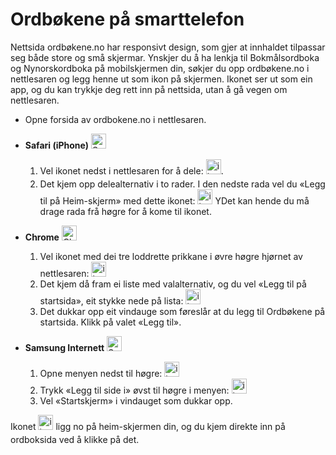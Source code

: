 # Ordbøkene på smarttelefon
Nettsida ordbøkene.no har responsivt design, som gjer at innhaldet tilpassar seg både store og små skjermar. Ynskjer du å ha lenkja til Bokmålsordboka og Nynorskordboka på mobilskjermen din, søkjer du opp ordbøkene.no i nettlesaren og legg henne ut som ikon på skjermen. Ikonet ser ut som ein app, og du kan trykkje deg rett inn på nettsida, utan å gå vegen om nettlesaren.


*   Opne forsida av ordbokene.no i nettlesaren.
*   **Safari (iPhone)**&nbsp;<img alt="Safari logo" style="display:inline" src="https://api.iconify.design/logos:safari.svg" width="24" height="24">
    1. Vel ikonet nedst i nettlesaren for å dele: <img style="display:inline; margin-bottom: .5em" alt="ikon" src="https://api.iconify.design/material-symbols:ios-share-rounded.svg" width="24" height="24">.
    2. Det kjem opp delealternativ i to rader. I den nedste rada vel du «Legg til på Heim-skjerm» med dette ikonet: <img alt="ikon" src="https://api.iconify.design/material-symbols:add-box-rounded.svg" style="display:inline" width="24" height="24"> YDet kan hende du må drage rada frå høgre for å kome til ikonet.


*   **Chrome**&nbsp;<img alt="Chrome logo" style="display:inline" src="https://api.iconify.design/logos:chrome.svg" width="24" height="24">
    1. Vel ikonet med dei tre loddrette prikkane i øvre høgre hjørnet av nettlesaren: <img alt="ikon" src="https://api.iconify.design/bi:three-dots-vertical.svg" style="display:inline" width="24" height="24">
    2. Det kjem då fram ei liste med valalternativ, og du vel «Legg til på startsida», eit stykke nede på lista: <img alt="ikon" src="https://api.iconify.design/material-symbols:add-to-home-screen.svg" style="display:inline" width="24" height="24">
    3. Det dukkar opp eit vindauge som føreslår at du legg til Ordbøkene på startsida. Klikk på valet «Legg til».

*   **Samsung Internett**&nbsp;<img style="background-color: white; display:inline" alt="Samsung-nettleser, logo" src="https://api.iconify.design/arcticons:samsung-browser.svg" width="24" height="24">
    1. Opne menyen nedst til høgre: <img style="display:inline" alt="ikon" src="https://api.iconify.design/system-uicons:menu-hamburger.svg" style="display:inline" width="24" height="24">
    2. Trykk «Legg til side i» øvst til høgre i menyen: <img style="display:inline" alt="ikon" src="https://api.iconify.design/bi:plus-lg.svg" width="24" height="24">
    3. Vel «Startskjerm» i vindauget som dukkar opp.

Ikonet <img style="display:inline; margin-bottom: .5em" alt="ikon" src="/favicon.ico" width="24" height="24">  ligg no på heim-skjermen din, og du kjem direkte inn på ordboksida ved å klikke på det.

